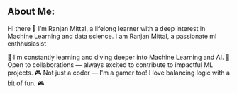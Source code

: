 ## About Me:

Hi there 👋 I’m Ranjan Mittal, a lifelong learner with a deep interest in Machine Learning and data science.
I am Ranjan Mittal, a passionate ml enthhusiasist

🌱 I'm constantly learning and diving deeper into Machine Learning and AI.
👯 Open to collaborations — always excited to contribute to impactful ML projects.
🎮 Not just a coder — I'm a gamer too! I love balancing logic with a bit of fun. 🎮


<!--
**Ranjan113/Ranjan113** is a ✨ _special_ ✨ repository because its `README.md` (this file) appears on your GitHub profile.

Here are some ideas to get you started:

- 🔭 I’m currently working on ...
- 🌱 I’m currently learning ...
- 👯 I’m looking to collaborate on ...
- 🤔 I’m looking for help with ...
- 💬 Ask me about ...
- 📫 How to reach me: ...
- 😄 Pronouns: ...
- ⚡ Fun fact: ...
-->
